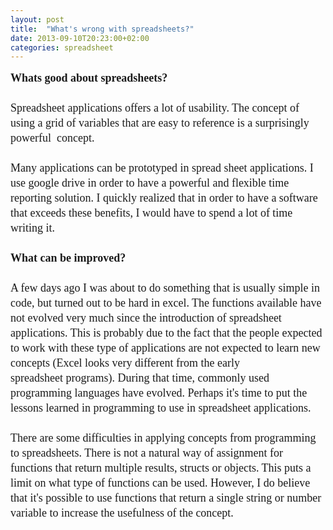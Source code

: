 ```yaml
---
layout: post
title:  "What's wrong with spreadsheets?"
date: 2013-09-10T20:23:00+02:00
categories: spreadsheet
---
```


<div style="font-family: '.Helvetica NeueUI'; font-size: 18px; line-height: 24px; -webkit-tap-highlight-color: rgba(26, 26, 26, 0.296875); -webkit-composition-fill-color: rgba(130, 98, 83, 0.0976563); -webkit-composition-frame-color: rgba(191, 107, 82, 0.496094); "><b>Whats good about spreadsheets?</b></div>
<div style="font-family: '.Helvetica NeueUI'; font-size: 18px; line-height: 24px; -webkit-tap-highlight-color: rgba(26, 26, 26, 0.296875); -webkit-composition-fill-color: rgba(130, 98, 83, 0.0976563); -webkit-composition-frame-color: rgba(191, 107, 82, 0.496094); "><br></div>
<span style="font-family: '.Helvetica NeueUI'; font-size: 18px; line-height: 24px; -webkit-tap-highlight-color: rgba(26, 26, 26, 0.296875); -webkit-composition-fill-color: rgba(130, 98, 83, 0.0976563); -webkit-composition-frame-color: rgba(191, 107, 82, 0.496094); ">Spreadsheet applications offers a lot of usability. The concept of using a grid of variables that are easy to reference is a surprisingly powerful  concept.</span><div style="font-family: '.Helvetica NeueUI'; font-size: 18px; line-height: 24px; -webkit-tap-highlight-color: rgba(26, 26, 26, 0.296875); -webkit-composition-fill-color: rgba(130, 98, 83, 0.0976563); -webkit-composition-frame-color: rgba(191, 107, 82, 0.496094); "><br></div>
<div style="font-family: '.Helvetica NeueUI'; font-size: 18px; line-height: 24px; -webkit-tap-highlight-color: rgba(26, 26, 26, 0.296875); -webkit-composition-fill-color: rgba(130, 98, 83, 0.0976563); -webkit-composition-frame-color: rgba(191, 107, 82, 0.496094); ">Many applications can be prototyped in spread sheet applications. I use google drive in order to have a powerful and flexible time reporting solution. I quickly realized that in order to have a software that exceeds these benefits, I would have to spend a lot of time writing it.</div>
<div style="font-family: '.Helvetica NeueUI'; font-size: 18px; line-height: 24px; -webkit-tap-highlight-color: rgba(26, 26, 26, 0.296875); -webkit-composition-fill-color: rgba(130, 98, 83, 0.0976563); -webkit-composition-frame-color: rgba(191, 107, 82, 0.496094); "><br></div>
<div style="font-family: '.Helvetica NeueUI'; font-size: 18px; line-height: 24px; -webkit-tap-highlight-color: rgba(26, 26, 26, 0.296875); -webkit-composition-fill-color: rgba(130, 98, 83, 0.0976563); -webkit-composition-frame-color: rgba(191, 107, 82, 0.496094); "><b>What can be improved?</b></div>
<div style="font-family: '.Helvetica NeueUI'; font-size: 18px; line-height: 24px; -webkit-tap-highlight-color: rgba(26, 26, 26, 0.296875); -webkit-composition-fill-color: rgba(130, 98, 83, 0.0976563); -webkit-composition-frame-color: rgba(191, 107, 82, 0.496094); "><b><br></b></div>
<div style="font-family: '.Helvetica NeueUI'; font-size: 18px; line-height: 24px; -webkit-tap-highlight-color: rgba(26, 26, 26, 0.296875); -webkit-composition-fill-color: rgba(130, 98, 83, 0.0976563); -webkit-composition-frame-color: rgba(191, 107, 82, 0.496094); ">A few days ago I was about to do something that is usually simple in code, but turned out to be hard in excel. The functions available have not evolved very much since the introduction of spreadsheet applications. This is probably due to the fact that the people expected to work with these type of applications are not expected to learn new concepts (Excel looks very different from the early spreadsheet programs). During that time, commonly used programming languages have evolved. Perhaps it's time to put the lessons learned in programming to use in spreadsheet applications.</div>
<div style="font-family: '.Helvetica NeueUI'; font-size: 18px; line-height: 24px; -webkit-tap-highlight-color: rgba(26, 26, 26, 0.296875); -webkit-composition-fill-color: rgba(130, 98, 83, 0.0976563); -webkit-composition-frame-color: rgba(191, 107, 82, 0.496094); "><br></div>
<div style="font-family: '.Helvetica NeueUI'; font-size: 18px; line-height: 24px; -webkit-tap-highlight-color: rgba(26, 26, 26, 0.296875); -webkit-composition-fill-color: rgba(130, 98, 83, 0.0976563); -webkit-composition-frame-color: rgba(191, 107, 82, 0.496094); ">There are some difficulties in applying concepts from programming to spreadsheets. There is not a natural way of assignment for functions that return multiple results, structs or objects. This puts a limit on what type of functions can be used. However, I do believe that it's possible to use functions that return a single string or number variable to increase the usefulness of the concept.</div>
<div style="clear: both;"></div>